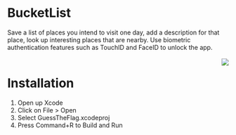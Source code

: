 # BucketList
 Save a list of places you intend to visit one day, add a description for that place, look up interesting places that are nearby.
 Use biometric authentication features such as TouchID and FaceID to unlock the app.    
 <br/>
 <img align="right" src="./BucketList.gif">
# Installation
 1. Open up Xcode
 2. Click on File > Open
 3. Select GuessTheFlag.xcodeproj
 4. Press Command+R to Build and Run
 